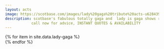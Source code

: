 ```yaml
---
layout: acts
image: https://scotbase.com/images/lady%20gaga%20tribute%20acts-u628439-fr.jpg
description: scotbase's fabulous totally gaga and  lady is gaga shows represents the grammy award-winning artist lady gaga with great style. Covering all the hits and mimicking all the moves our lady gaga tribute acts have to be seen to be believed.These shows are  great for parties, corporate functions, weddings and other special events as they provide all the talent required of a true diva such as lady gag <hr>
            call now for advice, INSTANT QUOTES & AVAILABILITY
---
```


<div class="row mt-4 mb-4">
  {% for item in site.data.lady-gaga %}
    <div class="col-md-4 mb-5">
      <div class="card border-0 shadow h-100">
        <a href="/acts/{{ item.title | slugify }}">
          <img class="card-img-top" src="{{ item.image_src }}" alt="" />
        </a>
      </div>
    </div>
  {% endfor %}
</div>